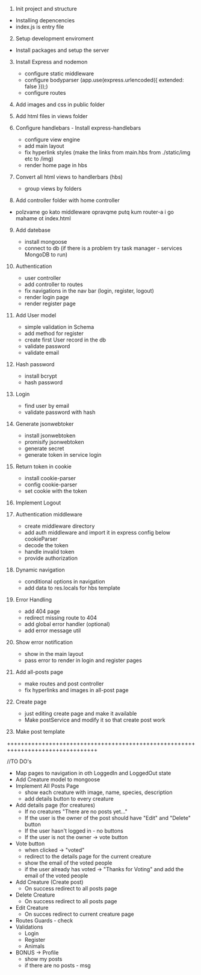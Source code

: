 1. Init project and structure
- Installing depencencies
- index.js is entry file

2. Setup development enviroment

- Install packages and setup the server

3. Install Express and nodemon
    - configure static middleware
    - configure bodyparser (app.use(express.urlencoded({ extended: false }));)
    - configure routes
4. Add images and css in public folder
5. Add html files in views folder
6. Configure handlebars - Install express-handlebars
    - configure view engine
    - add main layout
    - fix hyperlink styles (make the links from main.hbs from ./static/img etc to /img)
    - render home page in hbs 
7. Convert all html views to handlerbars (hbs)
    - group views by folders

8. Add controller folder with home controller
 - polzvame go kato middleware opravqme putq kum router-a i go mahame ot index.html
9. Add datebase
    - install mongoose
    - connect to db (if there is a problem try task manager - services MongoDB to run)
10. Authentication
    - user controller
    - add controller to routes
    - fix navigations in the nav bar (login, register, logout)
    - render login page
    - render register page
11. Add User model
    - simple validation in Schema
    - add method for register
    - create first User record in the db
    - validate password
    - validate email
12. Hash password
    - install bcrypt
    - hash password
13. Login
    - find user by email
    - validate password with hash

14. Generate jsonwebtoker
    - install jsonwebtoken
    - promisify jsonwebtoken
    - generate secret
    - generate token in service login
15. Return token in cookie
    - install cookie-parser
    - config cookie-parser
    - set cookie with the token
16. Implement Logout
17. Authentication middleware
    - create middleware directory
    - add auth middleware and import it in express config below cookieParser
    - decode the token
    - handle invalid token
    - provide authorization
18. Dynamic navigation
    - conditional options in navigation
    - add data to res.locals for hbs template
19. Error Handling
    - add 404 page
    - redirect missing route to 404
    - add global error handler (optional)
    - add error message util
20. Show error notification
    - show in the main layout
    - pass error to render in login and register pages
21. Add all-posts page
    - make routes and post controller
    - fix hyperlinks and images in all-post page  
22. Create page
    - just editing create page and make it available
    - Make postService and modify it so that create post work

23. Make post template




 
 
 
 ++++++++++++++++++++++++++++++++++++++++++++++++++++++++++++++++++++++++++++++++


//TO DO's
- Map pages to navigation in oth LoggedIn and LoggedOut state
- Add Creature model to mongoose
- Implement All Posts Page
    - show each creature with image, name, species, description
    - add details button to every creature
- Add details page (for creatures)
    - If no creatures "There are no posts yet..."
    - If the user is the owner of the post should have "Edit" and "Delete" button
    - If the user hasn't logged in - no buttons
    - If the user is not the owner -> vote button
- Vote button
    - when clicked -> "voted"
    - redirect to the details page for the current creature
    - show the email of the voted people
    - if the user already has voted -> "Thanks for Voting" and add the email of the voted people
- Add Creature (Create post)
    - On success redirect to all posts page
- Delete Creature
    - On success redirect to all posts page
- Edit Creature
    - On succes redirect to current creature page
- Routes Guards - check
- Validations
    - Login
    - Register
    - Animals
- BONUS -> Profile
    - show my posts
    - if there are no posts - msg